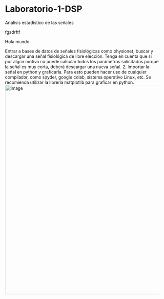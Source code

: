 # Laboratorio-1-DSP
Análisis estadístico de las señales

fgsdrftf 

Hola mundo

Entrar a bases de datos de señales fisiológicas como physionet, buscar y
descargar una señal fisiológica de libre elección. Tenga en cuenta que si por
algún motivo no puede calcular todos los parámetros solicitados porque la señal
es muy corta, deberá descargar una nueva señal.
2. Importar la señal en python y graficarla. Para esto pueden hacer uso de cualquier
compilador, como spyder, google colab, sistema operativo Linux, etc. Se
recomienda utilizar la librería matplotlib para graficar en python.
<img width="1128" height="683" alt="image" src="https://github.com/user-attachments/assets/e2ed580b-7e2f-4d42-8f73-15d88aacdcd5" />
